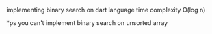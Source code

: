 implementing binary search on dart language
time complexity O(log n)

*ps you can't implement binary search on unsorted array 